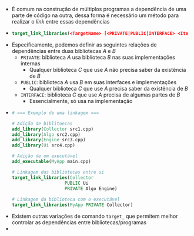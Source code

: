 - É comum na construção de múltiplos programas a dependência de uma parte de código na outra, dessa forma é necessário um método para realizar o *link* entre essas dependências
- ```cmake
  target_link_libraries(<TargetName> [<PRIVATE|PUBLIC|INTERFACE> <Item>{1,n}]{1,n})
  ```
- Especificamente, podemos definir as seguintes relações de dependências entre duas bibliotecas $A$ e $B$
	- `PRIVATE`: biblioteca $A$ usa biblioteca $B$ nas suas implementações internas
		- Qualquer biblioteca $C$ que use $A$ não precisa saber da existência de $B$
	- `PUBLIC`:  biblioteca $A$ usa $B$ em suas interfaces e implementações
		- Qualquer biblioteca $C$ que use $A$ precisa saber da existência de $B$
	- `INTERFACE`: biblioteca $C$ que use $A$ precisa de algumas partes de $B$
		- Essencialmente, só usa na implementação
- ```cmake
  # === Exemplo de uma linkagem ===
  
  # Adição de biblitoecas
  add_library(Collector src1.cpp)
  add_library(Algo src2.cpp)
  add_library(Engine src3.cpp)
  add_library(Ui src4.cpp)
  
  # Adição de um executável
  add_executable(MyApp main.cpp)
  
  # Linkagem das bibliotecas entre si
  target_link_libraries(Collector
  					  PUBLIC Ui
  					  PRIVATE Algo Engine)
                        
  # Linkagem da biblioteca com o executável
  target_link_libraries(MyApp PRIVATE Collector)
  ```
- Existem outras variações de comando `target_` que permitem melhor controlar as dependências entre bibliotecas/programas
-